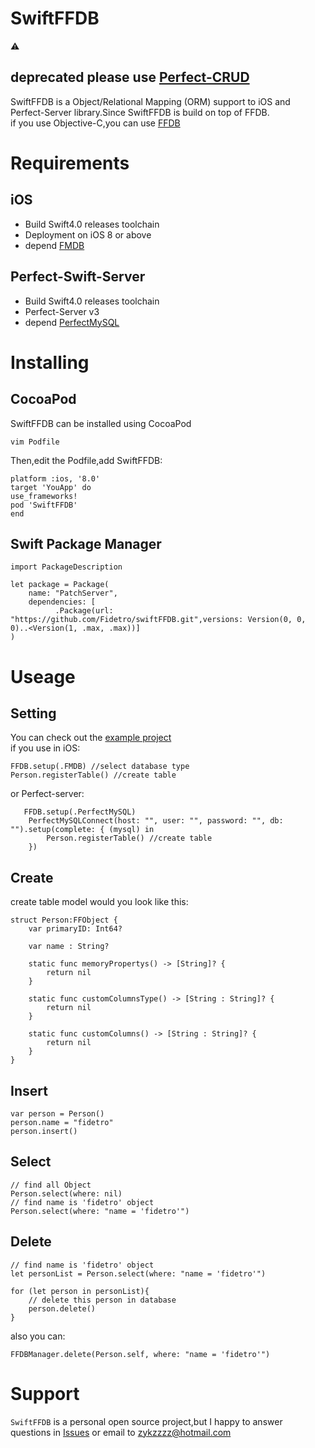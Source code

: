 
# SwiftFFDB

⚠️  
## deprecated please use [Perfect-CRUD](https://github.com/PerfectlySoft/Perfect-CRUD)

SwiftFFDB is a Object/Relational Mapping (ORM) support to iOS and Perfect-Server library.Since SwiftFFDB is build on top of FFDB.  
if you use Objective-C,you can use [FFDB](https://github.com/fidetro/ffdb)  

# Requirements
## iOS
* Build  Swift4.0 releases toolchain   
* Deployment on iOS 8 or above  
* depend [FMDB](https://github.com/ccgus/fmdb)

## Perfect-Swift-Server
* Build  Swift4.0 releases toolchain   
* Perfect-Server v3
* depend [PerfectMySQL](https://github.com/PerfectlySoft/Perfect-MySQL)

# Installing
## CocoaPod
SwiftFFDB can be installed using CocoaPod
```
vim Podfile
```
Then,edit the Podfile,add SwiftFFDB:
```
platform :ios, '8.0'
target 'YouApp' do
use_frameworks!
pod 'SwiftFFDB'
end
```
## Swift Package Manager
```
import PackageDescription

let package = Package(
    name: "PatchServer",
    dependencies: [
          .Package(url: "https://github.com/Fidetro/swiftFFDB.git",versions: Version(0, 0, 0)..<Version(1, .max, .max))]
)

```
# Useage

## Setting
You can check out the [example project](https://github.com/Fidetro/SwiftFFDB-Example)  
if you use in iOS:
```
FFDB.setup(.FMDB) //select database type
Person.registerTable() //create table
```
or Perfect-server:
```
   FFDB.setup(.PerfectMySQL)
    PerfectMySQLConnect(host: "", user: "", password: "", db: "").setup(complete: { (mysql) in
        Person.registerTable() //create table
    })
```

## Create
create table model would you look like this:
```
struct Person:FFObject {
    var primaryID: Int64?
    
    var name : String?
    
    static func memoryPropertys() -> [String]? {
        return nil
    }
    
    static func customColumnsType() -> [String : String]? {
        return nil
    }
    
    static func customColumns() -> [String : String]? {
        return nil
    }
}
```

## Insert
```
var person = Person()
person.name = "fidetro"
person.insert()
```
## Select
```
// find all Object
Person.select(where: nil)
// find name is 'fidetro' object
Person.select(where: "name = 'fidetro'")
```
## Delete
```
// find name is 'fidetro' object
let personList = Person.select(where: "name = 'fidetro'")

for (let person in personList){
    // delete this person in database
    person.delete()
}
```
also you can:
```
FFDBManager.delete(Person.self, where: "name = 'fidetro'")
```  


# Support
`SwiftFFDB` is a personal open source project,but I happy to answer questions in [Issues](https://github.com/Fidetro/SwiftFFDB/issues) or email to zykzzzz@hotmail.com

